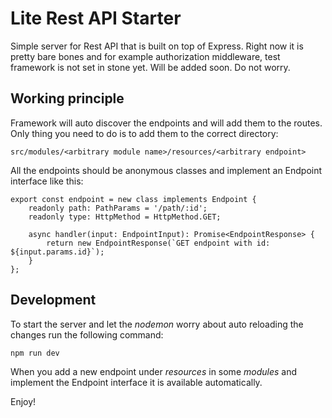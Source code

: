 # Lite Rest API Starter

Simple server for Rest API that is built on top of Express. Right now it is pretty bare bones
and for example authorization middleware, test framework is not set in stone yet. Will be added soon. Do not worry.

## Working principle

Framework will auto discover the endpoints and will add them to the routes. Only thing you need to do is to add
them to the correct directory:

````text
src/modules/<arbitrary module name>/resources/<arbitrary endpoint>
````

All the endpoints should be anonymous classes and implement an Endpoint interface like this:

````text
export const endpoint = new class implements Endpoint {
    readonly path: PathParams = '/path/:id';
    readonly type: HttpMethod = HttpMethod.GET;

    async handler(input: EndpointInput): Promise<EndpointResponse> {
        return new EndpointResponse(`GET endpoint with id: ${input.params.id}`);
    }
};
````

## Development

To start the server and let the _nodemon_ worry about auto reloading the changes run the following command:

```text
npm run dev
```

When you add a new endpoint under _resources_ in some _modules_ and implement the Endpoint interface it is available 
automatically.

Enjoy!